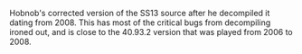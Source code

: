 Hobnob's corrected version of the SS13 source after he decompiled it dating from 2008. This has most of the critical bugs from decompiling ironed out, and is close to the 40.93.2 version that was played from 2006 to 2008.
